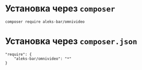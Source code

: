 # Установка через `composer`
```
composer require aleks-bar/omnivideo
```

# Установка через `composer.json`
```
"require": {
    "aleks-bar/omnivideo": "*"
}
```